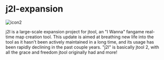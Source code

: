 # j2l-expansion
![icon2](https://user-images.githubusercontent.com/81441835/185590573-ac86fc21-dd89-4edf-b098-44623ebce0a2.png)

j2l is a large-scale expansion project for jtool, an "I Wanna" fangame real-time map creation tool. This update is aimed at breathing new life into the tool as it hasn't been actively maintained in a long time, and its usage has been rapidly declining in the past couple years. "j2l" is basically jtool 2, with all the grace and freedom jtool originally had and more!
